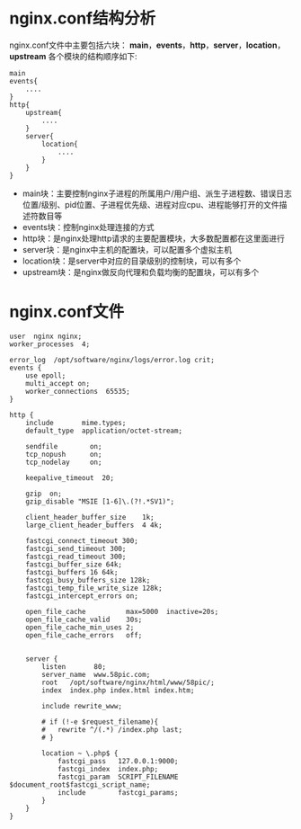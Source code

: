 # nginx.conf结构分析

nginx.conf文件中主要包括六块：
**main**，**events**，**http**，**server**，**location**，**upstream**
各个模块的结构顺序如下:

    main  
    events{
        ....
    }
    http{
        upstream{
            ....
        }
        server{
            location{
                ....
            }
        }
    }

* main块：主要控制nginx子进程的所属用户/用户组、派生子进程数、错误日志位置/级别、pid位置、子进程优先级、进程对应cpu、进程能够打开的文件描述符数目等
* events块：控制nginx处理连接的方式
* http块：是nginx处理http请求的主要配置模块，大多数配置都在这里面进行
* server块：是nginx中主机的配置块，可以配置多个虚拟主机
* location块：是server中对应的目录级别的控制块，可以有多个
* upstream块：是nginx做反向代理和负载均衡的配置块，可以有多个


# nginx.conf文件

```
user  nginx nginx;
worker_processes  4;

error_log  /opt/software/nginx/logs/error.log crit;
events {
	use epoll;   
	multi_accept on;
	worker_connections  65535;
}

http {
	include       mime.types;
	default_type  application/octet-stream;

	sendfile        on;
	tcp_nopush      on;
	tcp_nodelay     on;

	keepalive_timeout  20;

	gzip  on;
	gzip_disable "MSIE [1-6]\.(?!.*SV1)";

	client_header_buffer_size    1k;
	large_client_header_buffers  4 4k;

	fastcgi_connect_timeout 300;
	fastcgi_send_timeout 300;
	fastcgi_read_timeout 300;
	fastcgi_buffer_size 64k;
	fastcgi_buffers 16 64k;
	fastcgi_busy_buffers_size 128k;
	fastcgi_temp_file_write_size 128k;
	fastcgi_intercept_errors on;

	open_file_cache          max=5000  inactive=20s;
	open_file_cache_valid    30s;
	open_file_cache_min_uses 2;
	open_file_cache_errors   off;


	server {
		listen       80;
		server_name  www.58pic.com;
		root   /opt/software/nginx/html/www/58pic/;
		index  index.php index.html index.htm;

        include rewrite_www;

		# if (!-e $request_filename){
		# 	rewrite ^/(.*) /index.php last;
		# }

		location ~ \.php$ {
			fastcgi_pass   127.0.0.1:9000;
			fastcgi_index  index.php;
			fastcgi_param  SCRIPT_FILENAME  $document_root$fastcgi_script_name;
			include        fastcgi_params;
		}
	}
}
```
